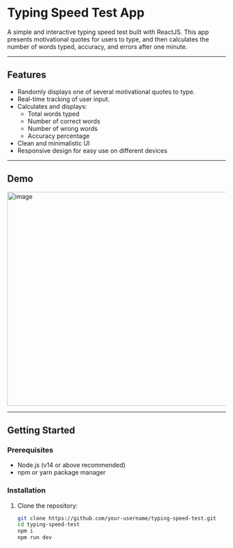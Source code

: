 # Typing Speed Test App

A simple and interactive typing speed test built with ReactJS. This app presents motivational quotes for users to type, and then calculates the number of words typed, accuracy, and errors after one minute.

---

## Features

- Randomly displays one of several motivational quotes to type.
- Real-time tracking of user input.
- Calculates and displays:
  - Total words typed
  - Number of correct words
  - Number of wrong words
  - Accuracy percentage
- Clean and minimalistic UI
- Responsive design for easy use on different devices

---

## Demo

<img width="959" height="494" alt="image" src="https://github.com/user-attachments/assets/0f57782e-0129-46a4-b3de-fadc9952a6ae" />


---

## Getting Started

### Prerequisites

- Node.js (v14 or above recommended)
- npm or yarn package manager

### Installation

1. Clone the repository:
   ```bash
   git clone https://github.com/your-username/typing-speed-test.git
   cd typing-speed-test
   npm i
   npm run dev
